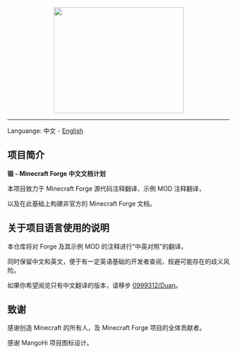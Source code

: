 <div align=center><img width = '295' height ='240' src ="https://user-images.githubusercontent.com/28519848/132981471-f26d9fa8-8cbd-49ff-ad4a-6ca006b49ea6.png"/></div>

_________________________
Languange: 中文 - [English](https://github.com/RisingInIris2017/Duan/blob/main/README_en.md)
## 项目简介
**锻 - Minecraft Forge 中文文档计划**

本项目致力于 Minecraft Forge 源代码注释翻译、示例 MOD 注释翻译，

以及在此基础上构建非官方的 Minecraft Forge 文档。
## 关于项目语言使用的说明
本仓库将对 Forge 及其示例 MOD 的注释进行“中英对照”的翻译，

同时保留中文和英文，便于有一定英语基础的开发者查阅，规避可能存在的歧义风险。

如果你希望阅览只有中文翻译的版本，请移步 [0999312/Duan](https://github.com/0999312/Duan)。
## 致谢
感谢创造 Minecraft 的所有人，及 Minecraft Forge 项目的全体贡献者。

感谢 MangoHi 项目图标设计。
